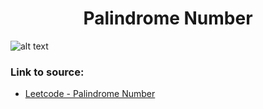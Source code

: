<h1 align="center">Palindrome Number</h1>

![alt text](https://images2.imgbox.com/2e/a1/SJE9b0vY_o.png?raw=true)

### Link to source: 
- <a href="https://leetcode.com/problems/palindrome-number/">Leetcode - Palindrome Number</a>
